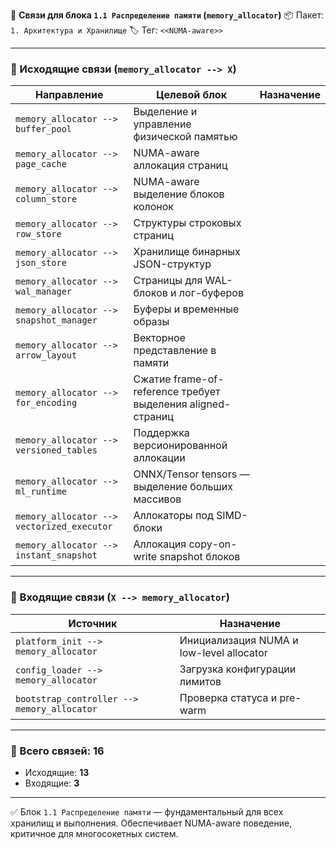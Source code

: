 🔗 **Связи для блока `1.1 Распределение памяти` (`memory_allocator`)**
📦 Пакет: `1. Архитектура и Хранилище`
🏷️ Тег: `<<NUMA-aware>>`

---

### 🔻 Исходящие связи (`memory_allocator --> X`)

| Направление                                | Целевой блок                                                | Назначение |
| ------------------------------------------ | ----------------------------------------------------------- | ---------- |
| `memory_allocator --> buffer_pool`         | Выделение и управление физической памятью                   |            |
| `memory_allocator --> page_cache`          | NUMA-aware аллокация страниц                                |            |
| `memory_allocator --> column_store`        | NUMA-aware выделение блоков колонок                         |            |
| `memory_allocator --> row_store`           | Структуры строковых страниц                                 |            |
| `memory_allocator --> json_store`          | Хранилище бинарных JSON-структур                            |            |
| `memory_allocator --> wal_manager`         | Страницы для WAL-блоков и лог-буферов                       |            |
| `memory_allocator --> snapshot_manager`    | Буферы и временные образы                                   |            |
| `memory_allocator --> arrow_layout`        | Векторное представление в памяти                            |            |
| `memory_allocator --> for_encoding`        | Сжатие frame-of-reference требует выделения aligned-страниц |            |
| `memory_allocator --> versioned_tables`    | Поддержка версионированной аллокации                        |            |
| `memory_allocator --> ml_runtime`          | ONNX/Tensor tensors — выделение больших массивов            |            |
| `memory_allocator --> vectorized_executor` | Аллокаторы под SIMD-блоки                                   |            |
| `memory_allocator --> instant_snapshot`    | Аллокация copy-on-write snapshot блоков                     |            |

---

### 🔺 Входящие связи (`X --> memory_allocator`)

| Источник                                    | Назначение                               |
| ------------------------------------------- | ---------------------------------------- |
| `platform_init --> memory_allocator`        | Инициализация NUMA и low-level allocator |
| `config_loader --> memory_allocator`        | Загрузка конфигурации лимитов            |
| `bootstrap_controller --> memory_allocator` | Проверка статуса и pre-warm              |

---

### 🧩 Всего связей: **16**

* Исходящие: **13**
* Входящие: **3**

---

✅ Блок `1.1 Распределение памяти` — фундаментальный для всех хранилищ и выполнения.
Обеспечивает NUMA-aware поведение, критичное для многосокетных систем.
